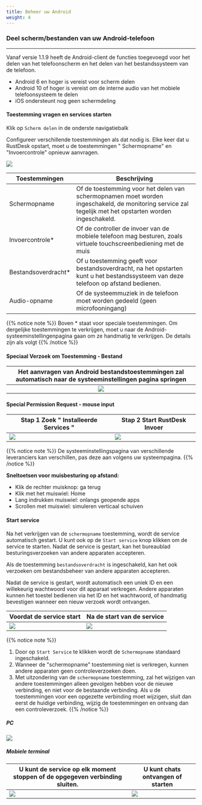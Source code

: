 ```yaml
---
title: Beheer uw Android 
weight: 4
---
```


### Deel scherm/bestanden van uw Android-telefoon
------

Vanaf versie 1.1.9 heeft de Android-client de functies toegevoegd voor het delen van het telefoonscherm en het delen van het bestandssysteem van de telefoon.

- Android 6 en hoger is vereist voor scherm delen
- Android 10 of hoger is vereist om de interne audio van het mobiele telefoonsysteem te delen
- iOS ondersteunt nog geen schermdeling


#### **Toestemming vragen en services starten**

Klik op `Scherm delen` in de onderste navigatiebalk

Configureer verschillende toestemmingen als dat nodig is. Elke keer dat u RustDesk opstart, moet u de toestemmingen " Schermopname" en "Invoercontrole" opnieuw aanvragen.

![](images/server_off_en.jpg?width=300px)

| Toestemmingen     | Beschrijving                                               |
| --------------- | --------------------------------------------------------- |
| Schermopname | Of de toestemming voor het delen van schermopnamen moet worden ingeschakeld, de monitoring service zal tegelijk met het opstarten worden ingeschakeld. |
| Invoercontrole* | Of de controller de invoer van de mobiele telefoon mag besturen, zoals virtuele touchscreenbediening met de muis |
| Bestandsoverdracht* | Of u toestemming geeft voor bestandsoverdracht, na het opstarten kunt u het bestandssysteem van deze telefoon op afstand bedienen. |
| Audio-opname  | Of de systeemmuziek in de telefoon moet worden gedeeld (geen microfooningang) |

{{% notice note %}}
Boven * staat voor speciale toestemmingen. Om dergelijke toestemmingen te verkrijgen, moet u naar de Android-systeeminstellingenpagina gaan om ze handmatig te verkrijgen. De details zijn als volgt
{{% /notice %}}

#### **Speciaal Verzoek om Toestemming - Bestand**

| Het aanvragen van Android bestandstoestemmingen zal automatisch naar de systeeminstellingen pagina springen |
| :---------------: |
| ![](images/get_file_en.jpg?width=300px) |

#### **Special Permission Request - mouse input**
| Stap 1 Zoek " Installeerde Services " | Stap 2 Start RustDesk Invoer |
| --------------- | -------------------------------------------------------- |
| ![](images/get_input1_en.jpg?width=300px) | ![](images/get_input2_en.jpg?width=300px) |

{{% notice note %}}
De systeeminstellingspagina van verschillende leveranciers kan verschillen, pas deze aan volgens uw systeempagina.
{{% /notice %}}

**Sneltoetsen voor muisbesturing op afstand:**

- Klik de rechter muisknop: ga terug
- Klik met het muiswiel: Home
- Lang indrukken muiswiel: onlangs geopende apps
- Scrollen met muiswiel: simuleren verticaal schuiven

#### **Start service**

Na het verkrijgen van de `schermopname` toestemming, wordt de service automatisch gestart. U kunt ook op de `Start service` knop klikken om de service te starten. Nadat de service is gestart, kan het bureaublad besturingsverzoeken van andere apparaten accepteren.

Als de toestemming `bestandsoverdracht` is ingeschakeld, kan het ook verzoeken om bestandsbeheer van andere apparaten accepteren.

Nadat de service is gestart, wordt automatisch een uniek ID en een willekeurig wachtwoord voor dit apparaat verkregen. Andere apparaten kunnen het toestel bedienen via het ID en het wachtwoord, of handmatig bevestigen wanneer een nieuw verzoek wordt ontvangen.

| Voordat de service start | Na de start van de service |
| --------------- | -------------------------------------------------------- |
| ![](images/server_off_en.jpg?width=300px) | ![](images/server_on_en.jpg?width=300px) |

{{% notice note %}}
1. Door op `Start Service` te klikken wordt de `Schermopname` standaard ingeschakeld.
2. Wanneer de "schermopname" toestemming niet is verkregen, kunnen andere apparaten geen controleverzoeken doen.
3. Met uitzondering van de `schermopname` toestemming, zal het wijzigen van andere toestemmingen alleen gevolgen hebben voor de nieuwe verbinding, en niet voor de bestaande verbinding. Als u de toestemmingen voor een opgezette verbinding moet wijzigen, sluit dan eerst de huidige verbinding, wijzig de toestemmingen en ontvang dan een controleverzoek.
{{% /notice %}}

##### PC

![](images/android_server_pc_side_en.png?width=700px)

##### Mobiele terminal

| U kunt de service op elk moment stoppen of de opgegeven verbinding sluiten. | U kunt chats ontvangen of starten |
| --------------- | -------------------------------------------------------- |
| ![](images/server_on_en.jpg?width=300px) | ![](images/android_server2_en.jpg?width=300px) |